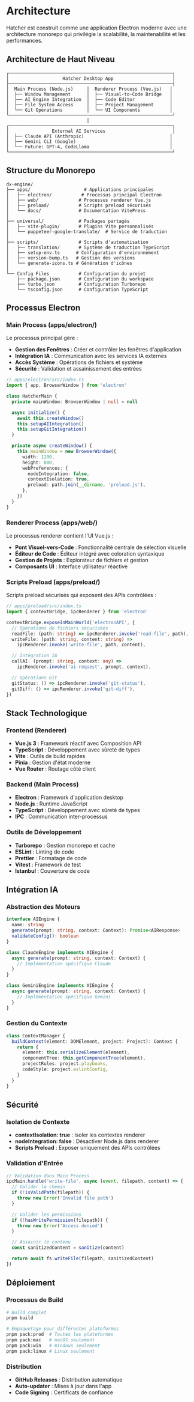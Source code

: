 # Architecture

Hatcher est construit comme une application Electron moderne avec une architecture monorepo qui privilégie la scalabilité, la maintenabilité et les performances.

## Architecture de Haut Niveau

```
┌─────────────────────────────────────────────────────────────┐
│                    Hatcher Desktop App                      │
├─────────────────────────────────────────────────────────────┤
│  Main Process (Node.js)     │  Renderer Process (Vue.js)   │
│  ├── Window Management      │  ├── Visual-to-Code Bridge   │
│  ├── AI Engine Integration  │  ├── Code Editor             │
│  ├── File System Access     │  ├── Project Management      │
│  └── Git Operations         │  └── UI Components           │
└─────────────────────────────────────────────────────────────┘
                              │
┌─────────────────────────────────────────────────────────────┐
│                External AI Services                         │
│  ├── Claude API (Anthropic)                                │
│  ├── Gemini CLI (Google)                                   │
│  └── Future: GPT-4, CodeLlama                              │
└─────────────────────────────────────────────────────────────┘
```

## Structure du Monorepo

```
dx-engine/
├── apps/                    # Applications principales
│   ├── electron/           # Processus principal Electron
│   ├── web/               # Processus renderer Vue.js
│   ├── preload/           # Scripts preload sécurisés
│   └── docs/              # Documentation VitePress
│
├── universal/             # Packages partagés
│   ├── vite-plugin/       # Plugins Vite personnalisés
│   └── puppeteer-google-translate/  # Service de traduction
│
├── scripts/               # Scripts d'automatisation
│   ├── translation/       # Système de traduction TypeScript
│   ├── setup-env.ts      # Configuration d'environnement
│   ├── version-bump.ts   # Gestion des versions
│   └── generate-icons.ts # Génération d'icônes
│
└── Config Files           # Configuration du projet
    ├── package.json       # Configuration du workspace
    ├── turbo.json         # Configuration Turborepo
    └── tsconfig.json      # Configuration TypeScript
```

## Processus Electron

### Main Process (apps/electron/)

Le processus principal gère :

- **Gestion des Fenêtres** : Créer et contrôler les fenêtres d'application
- **Intégration IA** : Communication avec les services IA externes
- **Accès Système** : Opérations de fichiers et système
- **Sécurité** : Validation et assainissement des entrées

```typescript
// apps/electron/src/index.ts
import { app, BrowserWindow } from 'electron'

class HatcherMain {
  private mainWindow: BrowserWindow | null = null

  async initialize() {
    await this.createWindow()
    this.setupAIIntegration()
    this.setupGitIntegration()
  }

  private async createWindow() {
    this.mainWindow = new BrowserWindow({
      width: 1200,
      height: 800,
      webPreferences: {
        nodeIntegration: false,
        contextIsolation: true,
        preload: path.join(__dirname, 'preload.js'),
      },
    })
  }
}
```

### Renderer Process (apps/web/)

Le processus renderer contient l'UI Vue.js :

- **Pont Visuel-vers-Code** : Fonctionnalité centrale de sélection visuelle
- **Éditeur de Code** : Éditeur intégré avec coloration syntaxique
- **Gestion de Projets** : Explorateur de fichiers et gestion
- **Composants UI** : Interface utilisateur réactive

### Scripts Preload (apps/preload/)

Scripts preload sécurisés qui exposent des APIs contrôlées :

```typescript
// apps/preload/src/index.ts
import { contextBridge, ipcRenderer } from 'electron'

contextBridge.exposeInMainWorld('electronAPI', {
  // Opérations de fichiers sécurisées
  readFile: (path: string) => ipcRenderer.invoke('read-file', path),
  writeFile: (path: string, content: string) =>
    ipcRenderer.invoke('write-file', path, content),

  // Intégration IA
  callAI: (prompt: string, context: any) =>
    ipcRenderer.invoke('ai-request', prompt, context),

  // Opérations Git
  gitStatus: () => ipcRenderer.invoke('git-status'),
  gitDiff: () => ipcRenderer.invoke('git-diff'),
})
```

## Stack Technologique

### Frontend (Renderer)

- **Vue.js 3** : Framework réactif avec Composition API
- **TypeScript** : Développement avec sûreté de types
- **Vite** : Outils de build rapides
- **Pinia** : Gestion d'état moderne
- **Vue Router** : Routage côté client

### Backend (Main Process)

- **Electron** : Framework d'application desktop
- **Node.js** : Runtime JavaScript
- **TypeScript** : Développement avec sûreté de types
- **IPC** : Communication inter-processus

### Outils de Développement

- **Turborepo** : Gestion monorepo et cache
- **ESLint** : Linting de code
- **Prettier** : Formatage de code
- **Vitest** : Framework de test
- **Istanbul** : Couverture de code

## Intégration IA

### Abstraction des Moteurs

```typescript
interface AIEngine {
  name: string
  generate(prompt: string, context: Context): Promise<AIResponse>
  validateConfig(): boolean
}

class ClaudeEngine implements AIEngine {
  async generate(prompt: string, context: Context) {
    // Implémentation spécifique Claude
  }
}

class GeminiEngine implements AIEngine {
  async generate(prompt: string, context: Context) {
    // Implémentation spécifique Gemini
  }
}
```

### Gestion du Contexte

```typescript
class ContextManager {
  buildContext(element: DOMElement, project: Project): Context {
    return {
      element: this.serializeElement(element),
      componentTree: this.getComponentTree(element),
      projectRules: project.playbooks,
      codeStyle: project.eslintConfig,
    }
  }
}
```

## Sécurité

### Isolation de Contexte

- **contextIsolation: true** : Isoler les contextes renderer
- **nodeIntegration: false** : Désactiver Node.js dans renderer
- **Scripts Preload** : Exposer uniquement des APIs contrôlées

### Validation d'Entrée

```typescript
// Validation dans Main Process
ipcMain.handle('write-file', async (event, filepath, content) => {
  // Valider le chemin
  if (!isValidPath(filepath)) {
    throw new Error('Invalid file path')
  }

  // Valider les permissions
  if (!hasWritePermission(filepath)) {
    throw new Error('Access denied')
  }

  // Assainir le contenu
  const sanitizedContent = sanitize(content)

  return await fs.writeFile(filepath, sanitizedContent)
})
```

## Déploiement

### Processus de Build

```bash
# Build complet
pnpm build

# Empaquetage pour différentes plateformes
pnpm pack:prod  # Toutes les plateformes
pnpm pack:mac   # macOS seulement
pnpm pack:win   # Windows seulement
pnpm pack:linux # Linux seulement
```

### Distribution

- **GitHub Releases** : Distribution automatique
- **Auto-updater** : Mises à jour dans l'app
- **Code Signing** : Certificats de confiance
